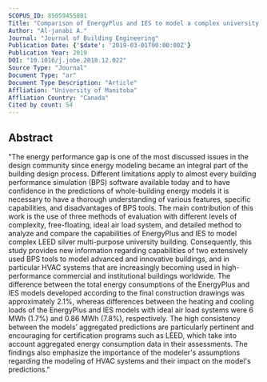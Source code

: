 ```yaml
---
SCOPUS_ID: 85059455801
Title: "Comparison of EnergyPlus and IES to model a complex university building using three scenarios: Free-floating, ideal air load system, and detailed"
Author: "Al-janabi A."
Journal: "Journal of Building Engineering"
Publication Date: {'$date': '2019-03-01T00:00:00Z'}
Publication Year: 2019
DOI: "10.1016/j.jobe.2018.12.022"
Source Type: "Journal"
Document Type: "ar"
Document Type Description: "Article"
Affliation: "University of Manitoba"
Affliation Country: "Canada"
Cited by count: 54
---
```


## Abstract
"The energy performance gap is one of the most discussed issues in the design community since energy modeling became an integral part of the building design process. Different limitations apply to almost every building performance simulation (BPS) software available today and to have confidence in the predictions of whole-building energy models it is necessary to have a thorough understanding of various features, specific capabilities, and disadvantages of BPS tools. The main contribution of this work is the use of three methods of evaluation with different levels of complexity, free-floating, ideal air load system, and detailed method to analyze and compare the capabilities of EnergyPlus and IES to model complex LEED silver multi-purpose university building. Consequently, this study provides new information regarding capabilities of two extensively used BPS tools to model advanced and innovative buildings, and in particular HVAC systems that are increasingly becoming used in high-performance commercial and institutional buildings worldwide. The difference between the total energy consumptions of the EnergyPlus and IES models developed according to the final construction drawings was approximately 2.1%, whereas differences between the heating and cooling loads of the EnergyPlus and IES models with ideal air load systems were 6 MWh (1.7%) and 0.86 MWh (7.8%), respectively. The high consistency between the models’ aggregated predictions are particularly pertinent and encouraging for certification programs such as LEED, which take into account aggregated energy consumption data in their assessments. The findings also emphasize the importance of the modeler's assumptions regarding the modeling of HVAC systems and their impact on the model's predictions."
